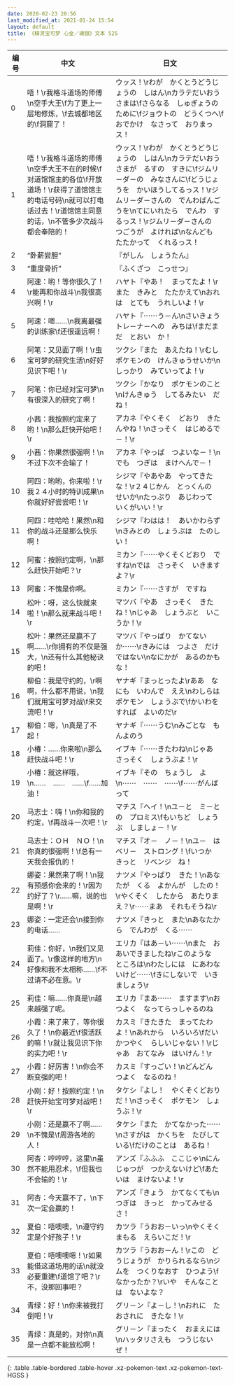 ```yaml
---
date: 2020-02-23 20:56
last_modified_at: 2021-01-24 15:54
layout: default
title: 《精灵宝可梦 心金／魂银》文本 525
---
```

| 编号 | 中文 | 日文 |
| ---- | ---- | ---- |
| 0 | 唔！\r我格斗道场的师傅\n空手大王\f为了更上一层地修炼，\f去城都地区的\f洞窟了！ | ウッス！\rわが　かくとうどうじょうの　しはん\nカラテだいおう　さまは\fさらなる　しゅぎょうの　ために\fジョウトの　どうくつへ\fおでかけ　なさって　おりまっス！ |
| 1 | 唔！\r我格斗道场的师傅\n空手大王不在的时候\f对道馆馆主的各位\f开放道场！\r获得了道馆馆主的电话号码\n就可以打电话过去！\r道馆馆主同意的话，\n不管多少次战斗都会奉陪的！ | ウッス！\rわが　かくとうどうじょうの　しはん\nカラテだいおう　さまが　るすの　すきに\fジムリ－ダ－の　みなさんに\fどうじょうを　かいほうしてるっス！\rジムリ－ダ－さんの　でんわばんごうを\nてにいれたら　でんわ　するっス！\rジムリ－ダ－さんの　つごうが　よければ\nなんども　たたかって　くれるっス！ |
| 2 | “卧薪尝胆” | 『がしん　しょうたん』 |
| 3 | “重度骨折” | 『ふくざつ　こっせつ』 |
| 4 | 阿速：哟！等你很久了！\r能再和你战斗\n我很高兴啊！\r | ハヤト『やあ！　まってたよ！\rまた　きみと　たたかえて\nおれは　とても　うれしいよ！\r |
| 5 | 阿速：嗯……\n我离最强的训练家\f还很遥远啊！ | ハヤト『⋯⋯う－ん\nさいきょう　トレ－ナ－への　みちは\fまだまだ　とおい　か！ |
| 6 | 阿笔：又见面了啊！\r虫宝可梦的研究生活\n好好见识下吧！\r | ツクシ『また　あえたね！\rむしポケモンの　けんきゅうせいか\nしっかり　みていってよ！\r |
| 7 | 阿笔：你已经对宝可梦\n有很深入的研究了啊！ | ツクシ『かなり　ポケモンのこと\nけんきゅう　してるみたい　だね！ |
| 8 | 小茜：我按照约定来了哟！\n那么赶快开始吧！\r | アカネ『やくそく　どおり　きたんやね！\nさっそく　はじめるで－！\r |
| 9 | 小茜：你果然很强啊！\n不过下次不会输了！ | アカネ『やっぱ　つよいな－！\nでも　つぎは　まけへんで－！ |
| 10 | 阿四：哟哟，你来啦！\r我２４小时的特训成果\n你就好好尝尝吧！\r | シジマ『やあやあ　やってきたな！\r２４じかん　とっくんの　せいか\nたっぷり　あじわって　いくがいい！\r |
| 11 | 阿四：哇哈哈！果然\n和你的战斗还是那么快乐啊！ | シジマ『わはは！　あいかわらず\nきみとの　しょうぶは　たのしい！ |
| 12 | 阿蜜：按照约定啊，\n那么赶快开始吧？\r | ミカン『⋯⋯やくそくどおり　ですね\nでは　さっそく　いきますよ？\r |
| 13 | 阿蜜：不愧是你啊。 | ミカン『⋯⋯さすが　ですね |
| 14 | 松叶：呀，这么快就来啦！\n那么就来战斗吧！\r | マツバ『やあ　さっそく　きたね！\nじゃあ　しょうぶと　いこうか！\r |
| 15 | 松叶：果然还是赢不了啊……\r你拥有的不仅是强大，\n还有什么其他秘诀的吧！ | マツバ『やっぱり　かてないか⋯⋯\rきみには　つよさ　だけではない\nなにかが　あるのかもな！ |
| 16 | 柳伯：我是守约的，\r啊啊，什么都不用说，\n我们就用宝可梦对战\f来交流吧！\r | ヤナギ『まっとったよ\rああ　なにも　いわんで　ええ\nわしらは　ポケモン　しょうぶで\fかいわを　すれば　よいのだ\r |
| 17 | 柳伯：嗯，\n真是了不起！ | ヤナギ『⋯⋯うむ\nみごとな　もんよのう |
| 18 | 小椿：……你来啦\n那么赶快战斗吧！\r | イブキ『⋯⋯きたわね\nじゃあ　さっそく　しょうぶよ！\r |
| 19 | 小椿：就这样哦，\n……　……　……\f……加油！ | イブキ『その　ちょうし　よ\n⋯⋯　⋯⋯　⋯⋯\f⋯⋯がんばって |
| 20 | 马志士：嗨！\n你和我的约定，\f再战斗一次吧！\r | マチス『ヘイ！\nユ－と　ミ－との　プロミス\fもいちど　しょうぶ　しましょ－！\r |
| 21 | 马志士：ＯＨ　ＮＯ！\n你真的很强啊！\f总有一天我会报仇的！ | マチス『オ－　ノ－！\nユ－　は　ベリ－　ストロング！\fいつか　きっと　リベンジ　ね！ |
| 22 | 娜姿：果然来了啊！\n我有预感你会来的！\r因为约好了？\r……嘛，说的也是啊！\r | ナツメ『やっぱり　きた！\nあなたが　くる　よかんが　したの！\rやくそく　したから　あたりまえ？\r⋯⋯まあ　それもそうね\r |
| 23 | 娜姿：一定还会\n接到你的电话…… | ナツメ『きっと　また\nあなたから　でんわが　くる⋯⋯ |
| 24 | 莉佳：你好，\n我们又见面了。\r像这样的地方\n好像和我不太相称……\f不过请不必在意。\r | エリカ『はあ－い⋯⋯\nまた　おあいできましたね\rこのような　ところは\nわたしには　にあわないけど⋯⋯\fきにしないで　いきましょう\r |
| 25 | 莉佳：嘛……你真是\n越来越强了呢。 | エリカ『まあ⋯⋯　ますます\nおつよく　なってらっしゃるのね |
| 26 | 小霞：来了来了，等你很久了！\n你最近\f很活跃的嘛！\r就让我见识下你的实力吧！\r | カスミ『きたきた　まってたわよ！\nあれから　いろいろ\fだいかつやく　らしいじゃない！\rじゃあ　おてなみ　はいけん！\r |
| 27 | 小霞：好厉害！\n你会不断变强的吧！ | カスミ『すっごい！\nどんどん　つよく　なるのね！ |
| 28 | 小刚：好！按照约定！\n赶快开始宝可梦对战吧！\r | タケシ『よし！　やくそくどおりだ！\nさっそく　ポケモン　しょうぶ！\r |
| 29 | 小刚：还是赢不了啊……\n不愧是\f周游各地的人！ | タケシ『また　かてなかった⋯⋯\nさすがは　かくちを　たびしている\fだけのことは　あるね！ |
| 30 | 阿杏：哼哼哼，这里\n虽然不能用忍术，\f但我也不会输的！\r | アンズ『ふふふ　ここじゃ\nにんじゅつが　つかえないけど\fあたいは　まけないよ！\r |
| 31 | 阿杏：今天赢不了，\n下次一定会赢的！ | アンズ『きょう　かてなくても\nつぎは　きっと　かってみせるさ！ |
| 32 | 夏伯：唔噢噢，\n遵守约定是个好孩子！\r | カツラ『うおお－いっ\nやくそく　まもる　えらいこだ！\r |
| 33 | 夏伯：唔噢噢嗯！\r如果能借这道场用的话\n就没必要重建\f道馆了吧？\r不，没那回事吧？ | カツラ『うおお－ん！\rこの　どうじょうが　かりられるなら\nジムを　つくりなおす　ひつよう\fなかったか？\rいや　そんなことは　ないよな？ |
| 34 | 青绿：好！\n你来被我打倒吧！\r | グリ－ン『よ－し！\nおれに　たおされに　きたな！\r |
| 35 | 青绿：真是的，对你\n真是一点都不能放松啊！ | グリ－ン『まったく　おまえには\nハッタリさえも　つうじないぜ！ |
{: .table .table-bordered .table-hover .xz-pokemon-text .xz-pokemon-text-HGSS }